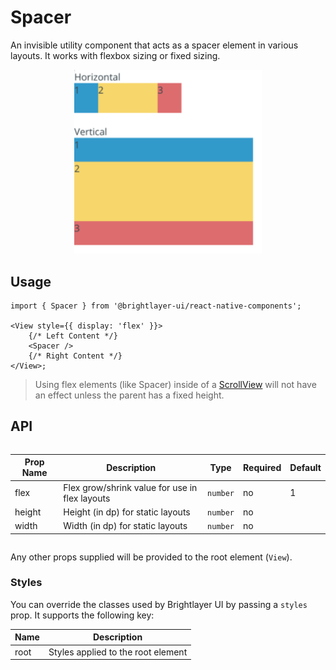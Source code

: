 # Spacer

An invisible utility component that acts as a spacer element in various layouts. It works with flexbox sizing or fixed sizing.

<div style="width: 100%; text-align:center">
    <img width="300px" style="max-width: 100%" alt="Spacer used in Drawer Body" src="./images/spacer.png"><br/>
</div>

## Usage

```tsx
import { Spacer } from '@brightlayer-ui/react-native-components';

<View style={{ display: 'flex' }}>
    {/* Left Content */}
    <Spacer />
    {/* Right Content */}
</View>;
```

> Using flex elements (like Spacer) inside of a [ScrollView](https://reactnative.dev/docs/scrollview) will not have an effect unless the parent has a fixed height.

## API

<div style="overflow: auto;">

| Prop Name | Description                                    | Type     | Required | Default |
| --------- | ---------------------------------------------- | -------- | -------- | ------- |
| flex      | Flex grow/shrink value for use in flex layouts | `number` | no       | 1       |
| height    | Height (in dp) for static layouts              | `number` | no       |         |
| width     | Width (in dp) for static layouts               | `number` | no       |         |

</div>

Any other props supplied will be provided to the root element (`View`).

### Styles

You can override the classes used by Brightlayer UI by passing a `styles` prop. It supports the following key:

| Name | Description                        |
| ---- | ---------------------------------- |
| root | Styles applied to the root element |
